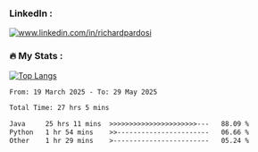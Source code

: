 

<h3>LinkedIn :</h3>
<div id="badges">
  <a href="https://www.linkedin.com/in/richardpardosi/">
    <img src="https://img.shields.io/badge/LinkedIn-blue?style=for-the-badge&logo=linkedin&logoColor=white" alt="www.linkedin.com/in/richardpardosi"/>
  </a>
</div>

### :fire: My Stats :
[![Top Langs](https://github-readme-stats.vercel.app/api/top-langs/?username=RichardPardosi&layout=compact&theme=vision-friendly-dark)](https://github.com/RichardPardosi)



<!--START_SECTION:waka-->

```txt
From: 19 March 2025 - To: 29 May 2025

Total Time: 27 hrs 5 mins

Java     25 hrs 11 mins  >>>>>>>>>>>>>>>>>>>>>>---   88.09 %
Python   1 hr 54 mins    >>-----------------------   06.66 %
Other    1 hr 29 mins    >------------------------   05.24 %
```

<!--END_SECTION:waka-->